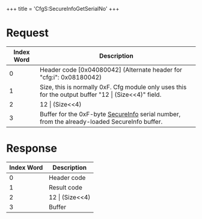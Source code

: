 +++
title = 'CfgS:SecureInfoGetSerialNo'
+++

# Request

| Index Word | Description                                                                                                                        |
|------------|------------------------------------------------------------------------------------------------------------------------------------|
| 0          | Header code \[0x04080042\] (Alternate header for "cfg:i": 0x08180042)                                                              |
| 1          | Size, this is normally 0xF. Cfg module only uses this for the output buffer "12 \| (Size\<\<4)" field.                             |
| 2          | 12 \| (Size\<\<4)                                                                                                                  |
| 3          | Buffer for the 0xF-byte [SecureInfo](Nandrw/sys/SecureInfo_A "wikilink") serial number, from the already-loaded SecureInfo buffer. |

# Response

| Index Word | Description       |
|------------|-------------------|
| 0          | Header code       |
| 1          | Result code       |
| 2          | 12 \| (Size\<\<4) |
| 3          | Buffer            |